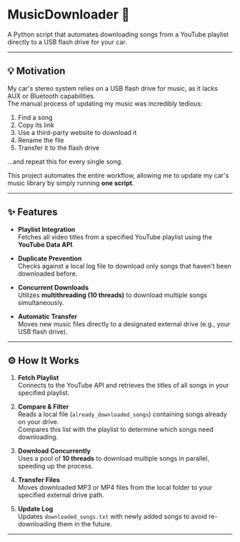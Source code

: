 # MusicDownloader 🎵

A Python script that automates downloading songs from a YouTube playlist directly to a USB flash drive for your car.

---

## 💡 Motivation

My car's stereo system relies on a USB flash drive for music, as it lacks AUX or Bluetooth capabilities.  
The manual process of updating my music was incredibly tedious:  

1. Find a song  
2. Copy its link  
3. Use a third-party website to download it  
4. Rename the file  
5. Transfer it to the flash drive  

...and repeat this for every single song.  

This project automates the entire workflow, allowing me to update my car's music library by simply running **one script**.

---

## ✨ Features

- **Playlist Integration**  
  Fetches all video titles from a specified YouTube playlist using the **YouTube Data API**.

- **Duplicate Prevention**  
  Checks against a local log file to download only songs that haven't been downloaded before.

- **Concurrent Downloads**  
  Utilizes **multithreading (10 threads)** to download multiple songs simultaneously.

- **Automatic Transfer**  
  Moves new music files directly to a designated external drive (e.g., your USB flash drive).

---

## ⚙️ How It Works

1. **Fetch Playlist**  
   Connects to the YouTube API and retrieves the titles of all songs in your specified playlist.

2. **Compare & Filter**  
   Reads a local file (`already_downloaded_songs`) containing songs already on your drive.  
   Compares this list with the playlist to determine which songs need downloading.

3. **Download Concurrently**  
   Uses a pool of **10 threads** to download multiple songs in parallel, speeding up the process.

4. **Transfer Files**  
   Moves downloaded MP3 or MP4 files from the local folder to your specified external drive path.

5. **Update Log**  
   Updates `downloaded_songs.txt` with newly added songs to avoid re-downloading them in the future.

---
